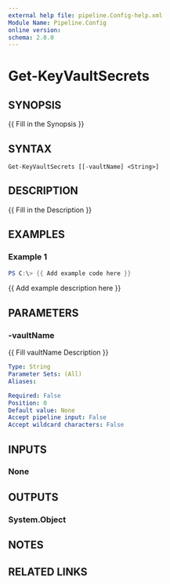 ```yaml
---
external help file: pipeline.Config-help.xml
Module Name: Pipeline.Config
online version:
schema: 2.0.0
---
```


# Get-KeyVaultSecrets

## SYNOPSIS
{{ Fill in the Synopsis }}

## SYNTAX

```
Get-KeyVaultSecrets [[-vaultName] <String>]
```

## DESCRIPTION
{{ Fill in the Description }}

## EXAMPLES

### Example 1
```powershell
PS C:\> {{ Add example code here }}
```

{{ Add example description here }}

## PARAMETERS

### -vaultName
{{ Fill vaultName Description }}

```yaml
Type: String
Parameter Sets: (All)
Aliases:

Required: False
Position: 0
Default value: None
Accept pipeline input: False
Accept wildcard characters: False
```

## INPUTS

### None

## OUTPUTS

### System.Object
## NOTES

## RELATED LINKS
